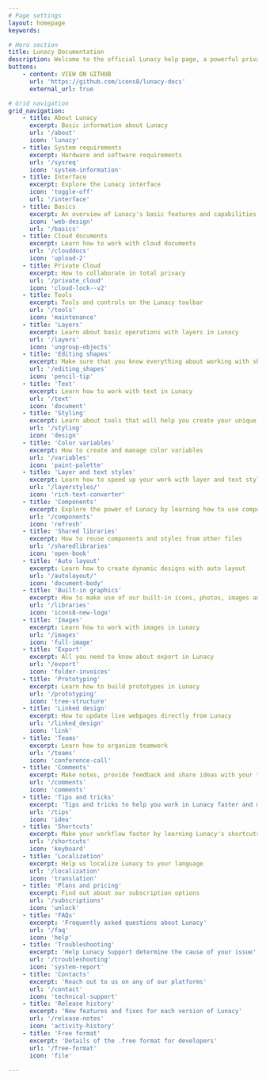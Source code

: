 ```yaml
---
# Page settings
layout: homepage
keywords:

# Hero section
title: Lunacy Documentation
description: Welcome to the official Lunacy help page, a powerful privacy-focused graphic design software with collaboration.
buttons:
    - content: VIEW ON GITHUB
      url: 'https://github.com/icons8/lunacy-docs'
      external_url: true

# Grid navigation
grid_navigation:
    - title: About Lunacy
      excerpt: Basic information about Lunacy
      url: '/about'
      icon: 'lunacy'
    - title: System requirements
      excerpt: Hardware and software requirements
      url: '/sysreq'
      icon: 'system-information'
    - title: Interface
      excerpt: Explore the Lunacy interface
      icon: 'toggle-off'
      url: '/interface'
    - title: Basics
      excerpt: An overview of Lunacy's basic features and capabilities
      icon: 'web-design'
      url: '/basics'
    - title: Cloud documents
      excerpt: Learn how to work with cloud documents
      url: '/clouddocs'  
      icon: 'upload-2'
    - title: Private Cloud
      excerpt: How to collaborate in total privacy
      url: '/private_cloud'  
      icon: 'cloud-lock--v2'
    - title: Tools
      excerpt: Tools and controls on the Lunacy toolbar
      url: '/tools'
      icon: 'maintenance'
    - title: 'Layers'
      excerpt: Learn about basic operations with layers in Lunacy
      url: '/layers'
      icon: 'ungroup-objects'
    - title: 'Editing shapes'
      excerpt: Make sure that you know everything about working with shapes in Lunacy 
      url: '/editing_shapes'
      icon: 'pencil-tip'
    - title: 'Text'
      excerpt: Learn how to work with text in Lunacy
      url: '/text'
      icon: 'document'
    - title: 'Styling'
      excerpt: Learn about tools that will help you create your unique style
      url: '/styling'
      icon: 'design'
    - title: 'Color variables'
      excerpt: How to create and manage color variables
      url: '/variables'
      icon: 'paint-palette'
    - title: 'Layer and text styles'
      excerpt: Learn how to speed up your work with layer and text styles
      url: '/layerstyles/'
      icon: 'rich-text-converter'
    - title: 'Components'
      excerpt: Explore the power of Lunacy by learning how to use components
      url: '/components'
      icon: 'refresh'
    - title: 'Shared libraries'
      excerpt: How to reuse components and styles from other files
      url: '/sharedlibraries'
      icon: 'open-book'
    - title: 'Auto layout'
      excerpt: Learn how to create dynamic designs with auto layout
      url: '/autolayout/'
      icon: 'document-body'
    - title: 'Built-in graphics'
      excerpt: How to make use of our built-in icons, photos, images and UI kits
      url: '/libraries'
      icon: 'icons8-new-logo'
    - title: 'Images'
      excerpt: Learn how to work with images in Lunacy
      url: '/images'
      icon: 'full-image'
    - title: 'Export'
      excerpt: All you need to know about export in Lunacy
      url: '/export'
      icon: 'folder-invoices'
    - title: 'Prototyping'
      excerpt: Learn how to build prototypes in Lunacy
      url: '/prototyping'
      icon: 'tree-structure'
    - title: 'Linked design'
      excerpt: How to update live webpages directly from Lunacy
      url: '/linked_design'
      icon: 'link'  
    - title: 'Teams'
      excerpt: Learn how to organize teamwork
      url: '/teams'
      icon: 'conference-call'
    - title: 'Comments'
      excerpt: Make notes, provide feedback and share ideas with your teammates
      url: '/comments'
      icon: 'comments'
    - title: 'Tips and tricks'
      excerpt: 'Tips and tricks to help you work in Lunacy faster and more effectively'
      url: '/tips'
      icon: 'idea'
    - title: 'Shortcuts'
      excerpt: Make your workflow faster by learning Lunacy's shortcuts
      url: '/shortcuts'
      icon: 'keyboard'
    - title: 'Localization'
      excerpt: Help us localize Lunacy to your language 
      url: '/localization'
      icon: 'translation'
    - title: 'Plans and pricing'
      excerpt: Find out about our subscription options 
      url: '/subscriptions'
      icon: 'unlock'
    - title: 'FAQs'
      excerpt: 'Frequently asked questions about Lunacy'
      url: '/faq'
      icon: 'help'
    - title: 'Troubleshooting'
      excerpt: 'Help Lunacy Support determine the cause of your issue'
      url: '/troubleshooting'
      icon: 'system-report'
    - title: 'Contacts'
      excerpt: 'Reach out to us on any of our platforms'
      url: '/contact'
      icon: 'technical-support'
    - title: 'Release history'
      excerpt: 'New features and fixes for each version of Lunacy'
      url: '/release-notes'
      icon: 'activity-history'
    - title: 'Free format'
      excerpt: 'Details of the .free format for developers'
      url: '/free-format'
      icon: 'file'
 
---
```

